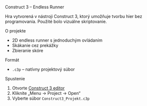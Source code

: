 Construct 3 – Endless Runner

Hra vytvorená v nástroji Construct 3, ktorý umožňuje tvorbu hier bez programovania. Použité bolo vizuálne skriptovanie.

O projekte
- 2D endless runner s jednoduchým ovládaním
- Skákanie cez prekážky
- Zbieranie skóre

Formát
- `.c3p` – natívny projektový súbor

Spustenie
1. Otvorte [Construct 3 editor](https://editor.construct.net)
2. Kliknite „Menu → Project → Open“
3. Vyberte súbor `Construct3_Projekt.c3p`

